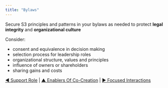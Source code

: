 ```yaml
---
title: "Bylaws"
---
```



Secure S3 principles and patterns in your bylaws as needed to protect **legal integrity** and **organizational culture**

Consider:
    
-   consent and equivalence in decision making
-   selection process for leadership roles
-   organizational structure, values and principles
-   influence of owners or shareholders
-   sharing gains and costs


[&#9664; Support Role](support-role.html) | [&#9650; Enablers Of Co-Creation](enablers-of-co-creation.html) | [&#9654; Focused Interactions](focused-interactions.html)

